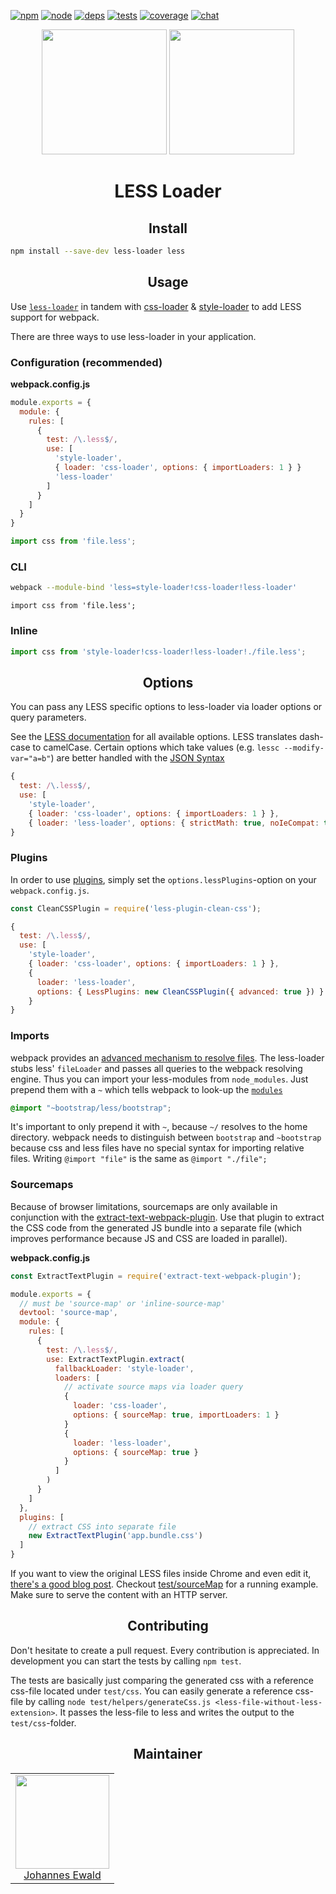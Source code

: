[![npm][npm]][npm-url]
[![node][node]][node-url]
[![deps][deps]][deps-url]
[![tests][tests]][tests-url]
[![coverage][cover]][cover-url]
[![chat][chat]][chat-url]

<div align="center">
  <img width="200" height="200"
    src="https://cdn.worldvectorlogo.com/logos/less-63.svg">
  <a href="https://github.com/webpack/webpack">
    <img width="200" height="200"
      src="https://webpack.js.org/assets/icon-square-big.svg">
  </a>
  <h1>LESS Loader</h1>
</div>

<h2 align="center">Install</h2>

```bash
npm install --save-dev less-loader less
```

<h2 align="center">Usage</h2>

Use [`less-loader`](https://github.com/webpack/less-loader) in tandem with [css-loader](https://github.com/webpack/css-loader) & [style-loader](https://github.com/webpack/style-loader) to add LESS support for webpack.

There are three ways to use less-loader in your application.

### Configuration (recommended)

**webpack.config.js**
```js
module.exports = {
  module: {
    rules: [
      {
        test: /\.less$/,
        use: [
          'style-loader',
          { loader: 'css-loader', options: { importLoaders: 1 } }
          'less-loader'
        ]
      }
    ]
  }
}
```

```js
import css from 'file.less';
```

### CLI

```bash
webpack --module-bind 'less=style-loader!css-loader!less-loader'
```

```
import css from 'file.less';
```

### Inline

```js
import css from 'style-loader!css-loader!less-loader!./file.less';
```

<h2 align="center">Options</h2>

You can pass any LESS specific options to less-loader via loader options or query parameters.

See the [LESS documentation](http://lesscss.org/usage/#command-line-usage-options) for all available options. LESS translates dash-case to camelCase. Certain options which take values (e.g. `lessc --modify-var="a=b"`) are better handled with the [JSON Syntax](http://webpack.github.io/docs/using-loaders.html#query-parameters)

```js
{
  test: /\.less$/,
  use: [
    'style-loader',
    { loader: 'css-loader', options: { importLoaders: 1 } },
    { loader: 'less-loader', options: { strictMath: true, noIeCompat: true } }
}
```

### Plugins

In order to use [plugins](http://lesscss.org/usage/#plugins), simply set
the `options.lessPlugins`-option on your `webpack.config.js`.

```js
const CleanCSSPlugin = require('less-plugin-clean-css');

{
  test: /\.less$/,
  use: [
    'style-loader',
    { loader: 'css-loader', options: { importLoaders: 1 } },
    {
      loader: 'less-loader',
      options: { LessPlugins: new CleanCSSPlugin({ advanced: true }) }
    }
}
```

### Imports

webpack provides an [advanced mechanism to resolve files](https://webpack.js.org/configuration/resolve/). The less-loader stubs less' `fileLoader` and passes all queries to the webpack resolving engine. Thus you can import your less-modules from `node_modules`. Just prepend them with a `~` which tells webpack to look-up the [`modules`](https://webpack.js.org/configuration/resolve/#resolve-modules)

```css
@import "~bootstrap/less/bootstrap";
```

It's important to only prepend it with `~`, because `~/` resolves to the home directory. webpack needs to distinguish between `bootstrap` and `~bootstrap` because css and less files have no special syntax for importing relative files. Writing `@import "file"` is the same as `@import "./file";`

### Sourcemaps

Because of browser limitations, sourcemaps are only available in conjunction with the [extract-text-webpack-plugin](https://github.com/webpack/extract-text-webpack-plugin). Use that plugin to extract the CSS code from the generated JS bundle into a separate file (which improves performance because JS and CSS are loaded in parallel).

**webpack.config.js**
```js
const ExtractTextPlugin = require('extract-text-webpack-plugin');

module.exports = {
  // must be 'source-map' or 'inline-source-map'
  devtool: 'source-map',
  module: {
    rules: [
      {
        test: /\.less$/,
        use: ExtractTextPlugin.extract(
          fallbackLoader: 'style-loader',
          loaders: [
            // activate source maps via loader query
            {
              loader: 'css-loader',
              options: { sourceMap: true, importLoaders: 1 }
            }
            {
              loader: 'less-loader',
              options: { sourceMap: true }
            }
          ]
        )
      }
    ]
  },
  plugins: [
    // extract CSS into separate file
    new ExtractTextPlugin('app.bundle.css')
  ]
}
```

If you want to view the original LESS files inside Chrome and even edit it,  [there's a good blog post](https://medium.com/@toolmantim/getting-started-with-css-sourcemaps-and-in-browser-sass-editing-b4daab987fb0). Checkout [test/sourceMap](https://github.com/webpack/less-loader/tree/master/test) for a running example. Make sure to serve the content with an HTTP server.

<h2 align="center">Contributing</h2>

Don't hesitate to create a pull request. Every contribution is appreciated. In development you can start the tests by calling `npm test`.

The tests are basically just comparing the generated css with a reference css-file located under `test/css`. You can easily generate a reference css-file by calling `node test/helpers/generateCss.js <less-file-without-less-extension>`. It passes the less-file to less and writes the output to the `test/css`-folder.

<h2 align="center">Maintainer</h2>

<table>
  <tbody>
    <tr>
      <td align="center">
        <img width="150 height="150" src="https://github.com/jhnns.png?s=150">
        <br>
        <a href="https://github.com/jhnns">Johannes Ewald</a>
      </td>
    <tr>
  <tbody>
</table>


[npm]: https://img.shields.io/npm/v/less-loader.svg
[npm-url]: https://npmjs.com/package/less-loader

[node]: https://img.shields.io/node/v/less-loader.svg
[node-url]: https://nodejs.org

[deps]: https://david-dm.org/webpack/less-loader.svg
[deps-url]: https://david-dm.org/webpack/less-loader

[tests]: http://img.shields.io/travis/webpack/less-loader.svg
[tests-url]: https://travis-ci.org/webpack/less-loader

[cover]: https://coveralls.io/repos/github/webpack/less-loader/badge.svg
[cover-url]: https://coveralls.io/github/webpack/less-loader

[chat]: https://badges.gitter.im/webpack/webpack.svg
[chat-url]: https://gitter.im/webpack/webpack

